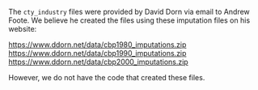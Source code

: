 The `cty_industry` files were provided by David Dorn via email to Andrew Foote. We believe he created the files using these imputation files on his website:

https://www.ddorn.net/data/cbp1980_imputations.zip
https://www.ddorn.net/data/cbp1990_imputations.zip
https://www.ddorn.net/data/cbp2000_imputations.zip

However, we do not have the code that created these files.

